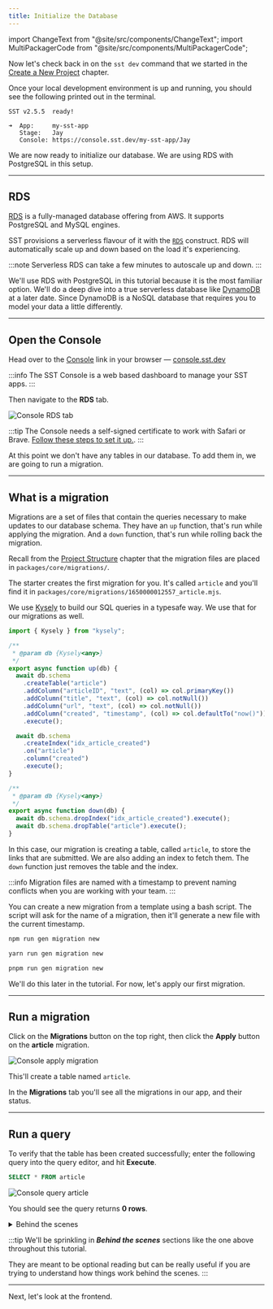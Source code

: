 ```yaml
---
title: Initialize the Database
---
```


import ChangeText from "@site/src/components/ChangeText";
import MultiPackagerCode from "@site/src/components/MultiPackagerCode";

Now let's check back in on the `sst dev` command that we started in the [Create a New Project](create-a-new-project.md) chapter.

Once your local development environment is up and running, you should see the following printed out in the terminal.

```
SST v2.5.5  ready!

➜  App:     my-sst-app
   Stage:   Jay
   Console: https://console.sst.dev/my-sst-app/Jay
```

We are now ready to initialize our database. We are using RDS with PostgreSQL in this setup.

---

## RDS

[RDS](https://docs.aws.amazon.com/AmazonRDS/latest/AuroraUserGuide/aurora-serverless.html) is a fully-managed database offering from AWS. It supports PostgreSQL and MySQL engines.

SST provisions a serverless flavour of it with the [`RDS`](../constructs/RDS.md) construct. RDS will automatically scale up and down based on the load it's experiencing.

:::note
Serverless RDS can take a few minutes to autoscale up and down.
:::

We'll use RDS with PostgreSQL in this tutorial because it is the most familiar option. We'll do a deep dive into a true serverless database like [DynamoDB](https://aws.amazon.com/dynamodb/) at a later date. Since DynamoDB is a NoSQL database that requires you to model your data a little differently.

---

## Open the Console

<ChangeText>

Head over to the [Console](../console.md) link in your browser — [console.sst.dev](https://console.sst.dev/)

</ChangeText>

:::info
The SST Console is a web based dashboard to manage your SST apps.
:::

<ChangeText>

Then navigate to the **RDS** tab.

</ChangeText>

![Console RDS tab](/img/initialize-database/console-rds-tab.png)

:::tip
The Console needs a self-signed certificate to work with Safari or Brave. [Follow these steps to set it up.](../console.md#safari-and-brave).
:::

At this point we don't have any tables in our database. To add them in, we are going to run a migration.

---

## What is a migration

Migrations are a set of files that contain the queries necessary to make updates to our database schema. They have an `up` function, that's run while applying the migration. And a `down` function, that's run while rolling back the migration.

Recall from the [Project Structure](project-structure.md) chapter that the migration files are placed in `packages/core/migrations/`.

The starter creates the first migration for you. It's called `article` and you'll find it in `packages/core/migrations/1650000012557_article.mjs`.

We use [Kysely](https://kysely-org.github.io/kysely/) to build our SQL queries in a typesafe way. We use that for our migrations as well.

```js title="packages/core/migrations/1650000012557_article.mjs"
import { Kysely } from "kysely";

/**
 * @param db {Kysely<any>}
 */
export async function up(db) {
  await db.schema
    .createTable("article")
    .addColumn("articleID", "text", (col) => col.primaryKey())
    .addColumn("title", "text", (col) => col.notNull())
    .addColumn("url", "text", (col) => col.notNull())
    .addColumn("created", "timestamp", (col) => col.defaultTo("now()"))
    .execute();

  await db.schema
    .createIndex("idx_article_created")
    .on("article")
    .column("created")
    .execute();
}

/**
 * @param db {Kysely<any>}
 */
export async function down(db) {
  await db.schema.dropIndex("idx_article_created").execute();
  await db.schema.dropTable("article").execute();
}
```

In this case, our migration is creating a table, called `article`, to store the links that are submitted. We are also adding an index to fetch them. The `down` function just removes the table and the index.

:::info
Migration files are named with a timestamp to prevent naming conflicts when you are working with your team.
:::

You can create a new migration from a template using a bash script. The script will ask for the name of a migration, then it'll generate a new file with the current timestamp.

<MultiPackagerCode>
<TabItem value="npm">

```bash
npm run gen migration new
````

</TabItem>
<TabItem value="yarn">

```bash
yarn run gen migration new
```

</TabItem>
<TabItem value="pnpm">

```bash
pnpm run gen migration new
```

</TabItem>
</MultiPackagerCode>

We'll do this later in the tutorial. For now, let's apply our first migration.

---

## Run a migration

<ChangeText>

Click on the **Migrations** button on the top right, then click the **Apply** button on the **article** migration.

</ChangeText>

![Console apply migration](/img/initialize-database/console-apply-migration.png)

This'll create a table named `article`.

In the **Migrations** tab you'll see all the migrations in our app, and their status.

---

## Run a query

To verify that the table has been created successfully; enter the following query into the query editor, and hit **Execute**.

```sql
SELECT * FROM article
```

![Console query article](/img/initialize-database/console-query-article.png)

You should see the query returns **0 rows**.

<details>
<summary>Behind the scenes</summary>

Let's quickly recap what we've done so far:

1. We ran `sst dev` to start the [Live Lambda Dev](../live-lambda-development.md) environment and the [SST Console](../console.md).
2. Deployed the infrastructure for our app to AWS:
   - Including a RDS PostgreSQL database based on `stacks/Database.ts`.
3. We then opened up the Console and ran a migration in `packages/core/migrations/`.
4. The migration created an `article` table that we'll use to store the links our users will submit.
5. Finally, to test that everything is working, we queried our database.

</details>

:::tip
We'll be sprinkling in _**Behind the scenes**_ sections like the one above throughout this tutorial.

They are meant to be optional reading but can be really useful if you are trying to understand how things work behind the scenes.
:::

---

Next, let's look at the frontend.
